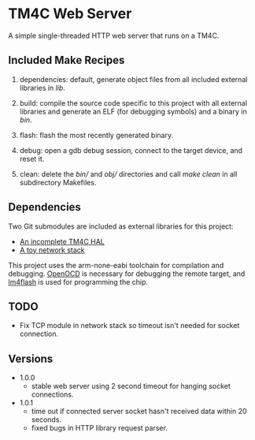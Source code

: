 # TM4C Web Server

A simple single-threaded HTTP web server that runs on a TM4C.

## Included Make Recipes

1. dependencies: default, generate object files from all included external libraries in *lib*.

2. build: compile the source code specific to this project with all external libraries and generate an ELF (for debugging symbols) and a binary in *bin*.

3. flash: flash the most recently generated binary.

4. debug: open a gdb debug session, connect to the target device, and reset it.

5. clean: delete the *bin/* and *obj/* directories and call *make clean* in all subdirectory Makefiles.

## Dependencies

Two Git submodules are included as external libraries for this project:

- [An incomplete TM4C HAL](https://github.com/davidday99/tm4c-hal)
- [A toy network stack](https://github.com/davidday99/network-stack)

This project uses the arm-none-eabi toolchain for compilation and debugging. [OpenOCD](https://github.com/openocd-org/openocd.git) is necessary for debugging the remote target, and [lm4flash](https://github.com/utzig/lm4tools.git) is used for programming the chip.

## TODO
- Fix TCP module in network stack so timeout isn't needed for socket connection.

## Versions
- 1.0.0
    - stable web server using 2 second timeout for hanging socket connections.
- 1.0.1
    - time out if connected server socket hasn't received data within 20 seconds.
    - fixed bugs in HTTP library request parser.